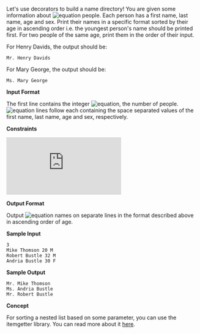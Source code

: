 Let's use decorators to build a name directory! You are given some information about ![equation](http://latex.codecogs.com/svg.latex?\inline&space;N) people. Each person has a first name, last name, age and sex. Print their names in a specific format sorted by their age in ascending order i.e. the youngest person's name should be printed first. For two people of the same age, print them in the order of their input.

For Henry Davids, the output should be:
```commandline
Mr. Henry Davids
```
For Mary George, the output should be:
```commandline
Ms. Mary George
```
__Input Format__

The first line contains the integer ![equation](http://latex.codecogs.com/svg.latex?\inline&space;N), the number of people.<br>
![equation](http://latex.codecogs.com/svg.latex?\inline&space;N) lines follow each containing the space separated values of the first name, last name, age and sex, respectively.

__Constraints__

![equation](https://latex.codecogs.com/svg.latex?%5Cinline%201%20%5Cleq%20N%20%5Cleq%2010)

__Output Format__

Output ![equation](http://latex.codecogs.com/svg.latex?\inline&space;N) names on separate lines in the format described above in ascending order of age.

__Sample Input__
```commandline
3
Mike Thomson 20 M
Robert Bustle 32 M
Andria Bustle 30 F
```
__Sample Output__
```commandline
Mr. Mike Thomson
Ms. Andria Bustle
Mr. Robert Bustle
```
__Concept__

For sorting a nested list based on some parameter, you can use the itemgetter library. You can read more about it [here](http://stackoverflow.com/questions/409370/sorting-and-grouping-nested-lists-in-python?answertab=votes#tab-top). 